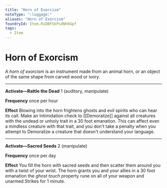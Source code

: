 ```yaml
---
title: "Horn of Exorcism"
noteType: ":luggage:"
aliases: "Horn of Exorcism"
foundryId: Item.RiDBFSkPsdNh6Gpf
tags:
  - Item
---
```


# Horn of Exorcism

A _horn of exorcism_ is an instrument made from an animal horn, or an object of the same shape from carved wood or ivory.

* * *

**Activate—Rattle the Dead** 1 (auditory, manipulate)

**Frequency** once per hour

**Effect** Blowing into the horn frightens ghosts and evil spirits who can hear its call. Make an Intimidation check to [[Demoralize]] against all creatures with the undead or unholy trait in a 30 foot emanation. This can affect even a mindless creature with that trait, and you don't take a penalty when you attempt to Demoralize a creature that doesn't understand your language.

* * *

**Activate—Sacred Seeds** 2 (manipulate)

**Frequency** once per day

**Effect** You fill the horn with sacred seeds and then scatter them around you with a twist of your wrist. The horn grants you and your allies in a 30 foot emanation the _ghost touch_ property rune on all of your weapon and unarmed Strikes for 1 minute.


